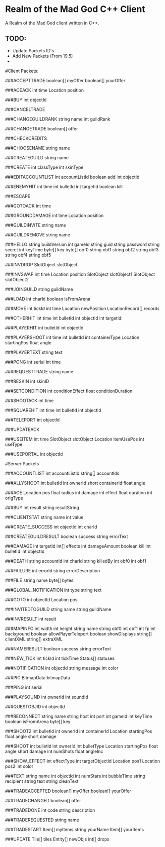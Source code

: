 Realm of the Mad God C++ Client
====================

A Realm of the Mad God client written in C++.

TODO:
--
* Update Packets ID's
* Add New Packets (From 19.5)
* 


#Client Packets:

###ACCEPTTRADE
	boolean[] myOffer
	boolean[] yourOffer
	
###AOEACK
	int time
	Location position
	
###BUY
	int objectId
	
###CANCELTRADE
	
###CHANGEGUILDRANK
	string name
	int guildRank
	
###CHANGETRADE
	boolean[] offer
	
###CHECKCREDITS
	
###CHOOSENAME
	string name
	
###CREATEGUILD
	string name
	
###CREATE
	int classType
	int skinType
	
###EDITACCOUNTLIST
	int accountListId
	boolean add
	int objectId
	
###ENEMYHIT
	int time
	int bulletId
	int targetId
	boolean kill
	
###ESCAPE

###GOTOACK
	int time
	
###GROUNDDAMAGE
	int time
	Location position
	
###GUILDINVITE
	string name
	
###GUILDREMOVE
	string name
	
###HELLO
	string buildVersion
	int gameId
	string guid
	string password
	string secret
	int keyTime
	byte[] key
	byte[] obf0
	string obf1
	string obf2
	string obf3
	string obf4
	string obf5
	
###INVDROP
	SlotObject slotObject
	
###INVSWAP
	int time
	Location position
	SlotObject slotObject1
	SlotObject slotObject2
	
###JOINGUILD
	string guildName
	
###LOAD
	int charId
	boolean isFromArena
	
###MOVE
	int tickId
	int time
	Location newPosition
	LocationRecord[] records
	
###OTHERHIT
	int time
	int bulletId
	int objectId
	int targetId
	
###PLAYERHIT
	int bulletId
	int objectId
	
###PLAYERSHOOT
	int time
	int bulletId
	int containerType
	Location startingPos
	float angle
	
###PLAYERTEXT
	string text
	
###PONG
	int serial
	int time
	
###REQUESTTRADE
	string name
	
###RESKIN
	int skinID
	
###SETCONDITION
	int conditionEffect
	float conditionDuration
	
###SHOOTACK
	int time
	
###SQUAREHIT
	int time
	int bulletId
	int objectId
	
###TELEPORT
	int objectId
	
###UPDATEACK

###USEITEM
	int time
	SlotObject slotObject
	Location itemUsePos
	int useType
	
###USEPORTAL
	int objectId
	
	
	
#Server Packets

###ACCOUNTLIST
	int accountListId
	string[] accountIds
	
###ALLYSHOOT
	int bulletId
	int ownerId
	short containerId
	float angle
	
###AOE
	Location pos
	float radius
	int damage
	int effect
	float duration
	int origType
	
###BUY
	int result
	string resultString
	
###CLIENTSTAT
	string name
	int value
	
###CREATE_SUCCESS
	int objectId
	int charId
	
###CREATEGUILDRESULT
	boolean success
	string errorText
	
###DAMAGE
	int targetId
	int[] effects
	int damageAmount
	boolean kill
	int bulletId
	int objectId
	
###DEATH
	string accountId
	int charId
	string killedBy
	int obf0
	int obf1

###FAILURE
	int errorId
	string errorDescription
	
###FILE
	string name
	byte[] bytes
	
###GLOBAL_NOTIFICATION
	int type
	string text
	
###GOTO
	int objectId
	Location pos
	
###INVITEDTOGUILD
	string name
	string guildName
	
###INVRESULT
	int result
	
###MAPINFO
	int width
	int height
	string name
	string obf0
	int obf1
	int fp
	int background
	boolean allowPlayerTeleport
	boolean showDisplays
	string[] clientXML
	string[] extraXML
	
###NAMERESULT
	boolean success
	string errorText
	
###NEW_TICK
	int tickId
	int tickTime
	Status[] statuses
	
###NOTIFICATION
	int objectId
	string message
	int color
	
###PIC
	BitmapData bitmapData
	
###PING
	int serial
	
###PLAYSOUND
	int ownerId
	int soundId
	
###QUESTOBJID
	int objectId
	
###RECONNECT
	string name
	string host
	int port
	int gameId
	int keyTime
	boolean isFromArena
	byte[] key
	
###SHOOT2
	int bulletId
	int ownerId
	int containerId
	Location startingPos
	float angle
	short damage
	
###SHOOT
	int bulletId
	int ownerId
	int bulletType
	Location startingPos
	float angle
	short damage
	int numShots
	float angleInc
	
###SHOW_EFFECT
	int effectType
	int targetObjectId
	Location pos1
	Location pos2
	int color
	
###TEXT
	string name
	int objectId
	int numStars
	int bubbleTime
	string recipient
	string text
	string cleanText
	
###TRADEACCEPTED
	boolean[] myOffer
	boolean[] yourOffer
	
###TRADECHANGED
	boolean[] offer
	
###TRADEDONE
	int code
	string description
	
###TRADEREQUESTED
	string name
	
###TRADESTART
	Item[] myItems
	string yourName
	Item[] yourItems

###UPDATE
	Tile[] tiles
	Entity[] newObjs
	int[] drops
